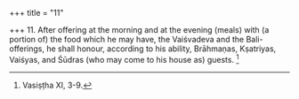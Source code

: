 +++
title = "11"

+++
11. After offering at the morning and at the evening (meals) with (a portion of) the food which he may have, the Vaiśvadeva and the Bali-offerings, he shall honour, according to his ability, Brāhmaṇas, Kṣatriyas, Vaiśyas, and Śūdras (who may come to his house as) guests. [^7] 


[^7]:  Vasiṣṭha XI, 3-9.

